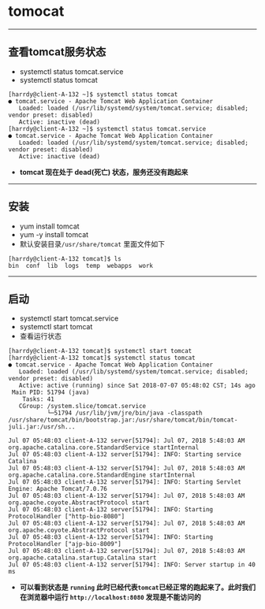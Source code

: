 # tomocat

***
## 查看tomcat服务状态
* systemctl status tomcat.service   
* systemctl status tomcat
```
[harrdy@client-A-132 ~]$ systemctl status tomcat
● tomcat.service - Apache Tomcat Web Application Container
   Loaded: loaded (/usr/lib/systemd/system/tomcat.service; disabled; vendor preset: disabled)
   Active: inactive (dead)
[harrdy@client-A-132 ~]$ systemctl status tomcat.service
● tomcat.service - Apache Tomcat Web Application Container
   Loaded: loaded (/usr/lib/systemd/system/tomcat.service; disabled; vendor preset: disabled)
   Active: inactive (dead)
```
* **tomcat 现在处于 dead(死亡) 状态，服务还没有跑起来**

***
## 安装
* yum install tomcat
* yum -y install tomcat
* 默认安装目录`/usr/share/tomcat`  里面文件如下
```
[harrdy@client-A-132 tomcat]$ ls
bin  conf  lib  logs  temp  webapps  work
```

***
## 启动
* systemctl start tomcat.service
* systemctl start tomcat
* 查看运行状态
```linux
[harrdy@client-A-132 tomcat]$ systemctl start tomcat
[harrdy@client-A-132 tomcat]$ systemctl status tomcat
● tomcat.service - Apache Tomcat Web Application Container
   Loaded: loaded (/usr/lib/systemd/system/tomcat.service; disabled; vendor preset: disabled)
   Active: active (running) since Sat 2018-07-07 05:48:02 CST; 14s ago
 Main PID: 51794 (java)
    Tasks: 41
   CGroup: /system.slice/tomcat.service
           └─51794 /usr/lib/jvm/jre/bin/java -classpath /usr/share/tomcat/bin/bootstrap.jar:/usr/share/tomcat/bin/tomcat-juli.jar:/usr/sh...

Jul 07 05:48:03 client-A-132 server[51794]: Jul 07, 2018 5:48:03 AM org.apache.catalina.core.StandardService startInternal
Jul 07 05:48:03 client-A-132 server[51794]: INFO: Starting service Catalina
Jul 07 05:48:03 client-A-132 server[51794]: Jul 07, 2018 5:48:03 AM org.apache.catalina.core.StandardEngine startInternal
Jul 07 05:48:03 client-A-132 server[51794]: INFO: Starting Servlet Engine: Apache Tomcat/7.0.76
Jul 07 05:48:03 client-A-132 server[51794]: Jul 07, 2018 5:48:03 AM org.apache.coyote.AbstractProtocol start
Jul 07 05:48:03 client-A-132 server[51794]: INFO: Starting ProtocolHandler ["http-bio-8080"]
Jul 07 05:48:03 client-A-132 server[51794]: Jul 07, 2018 5:48:03 AM org.apache.coyote.AbstractProtocol start
Jul 07 05:48:03 client-A-132 server[51794]: INFO: Starting ProtocolHandler ["ajp-bio-8009"]
Jul 07 05:48:03 client-A-132 server[51794]: Jul 07, 2018 5:48:03 AM org.apache.catalina.startup.Catalina start
Jul 07 05:48:03 client-A-132 server[51794]: INFO: Server startup in 40 ms
```
* **可以看到状态是 `running` 此时已经代表`tomcat`已经正常的跑起来了。此时我们在浏览器中运行 `http://localhost:8080` 发现是不能访问的**
